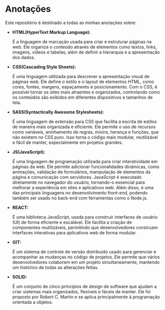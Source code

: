 # Anotações
Este repositório é destinado a todas as minhas anotações sobre:

- **HTML(HyperText Markup Language):**

    É a linguagem de marcação usada para criar e estruturar páginas na web. Ele organiza o conteúdo através de elementos como textos, links, imagens, vídeos e tabelas, além de definir a hierarquia e a apresentação dos dados.


- **CSS(Cascading Style Sheets):**

    É uma linguagem utilizada para descrever a apresentação visual de páginas web. Ele define o estilo e o layout de elementos HTML, como cores, fontes, margens, espaçamento e posicionamento. Com o CSS, é possível tornar os sites mais atraentes e organizados, controlando como os conteúdos são exibidos em diferentes dispositivos e tamanhos de tela.


- **SASS(Syntactically Awesome Stylesheets):**

    É uma linguagem de extensão para CSS que facilita a escrita de estilos de maneira mais organizada e eficiente. Ele permite o uso de recursos como variáveis, aninhamento de regras, mixins, herança e funções, que não existem no CSS puro. Isso torna o código mais modular, reutilizável e fácil de manter, especialmente em projetos grandes.

- **JS(JavaScript):**

    É uma linguagem de programação utilizada para criar interatividade em páginas da web. Ele permite adicionar funcionalidades dinâmicas, como animações, validação de formulários, manipulação de elementos da página e comunicação com servidores. JavaScript é executado diretamente no navegador do usuário, tornando-o essencial para melhorar a experiência em sites e aplicativos web. Além disso, é uma das principais linguagens no desenvolvimento front-end, podendo também ser usado no back-end com ferramentas como o Node.js.

- **REACT:**

    É uma biblioteca JavaScript, usada para construir interfaces de usuário (UI) de forma eficiente e escalável. Ele facilita a criação de componentes reutilizáveis, permitindo que desenvolvedores construam interfaces interativas para aplicativos web de forma modular.

- **GIT:**

    É um sistema de controle de versão distribuído usado para gerenciar e acompanhar as mudanças no código de projetos. Ele permite que vários desenvolvedores colaborem em um projeto simultaneamente, mantendo um histórico de todas as alterações feitas.

- **SOLID:**

    É um conjunto de cinco princípios de design de software que ajudam a criar sistemas mais organizados, flexíveis e fáceis de manter. Ele foi proposto por Robert C. Martin e se aplica principalmente à programação orientada a objetos.